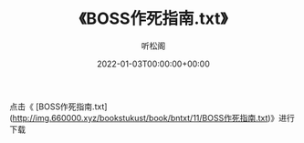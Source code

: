 ﻿---
title:  《BOSS作死指南.txt》
date:   2022-01-03T00:00:00+00:00
author: 听松阁
layout: post
permalink: /BOSS作死指南/
categories: 小说
tags: [小说]
---

点击《 [BOSS作死指南.txt](<a href="http://img.660000.xyz/bookstukust/book/bntxt/11/BOSS" target=_blank>http://img.660000.xyz/bookstukust/book/bntxt/11/BOSS作死指南.txt)》进行下载